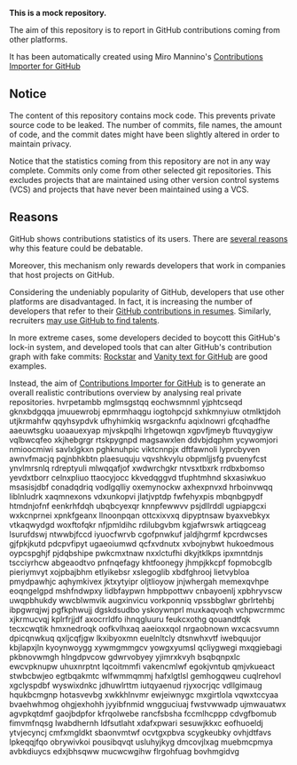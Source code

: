 **This is a mock repository.** 

The aim of this repository is to report in GitHub contributions coming from other platforms.

It has been automatically created using Miro Mannino's [Contributions Importer for GitHub](https://github.com/miromannino/contributions-importer-for-github)

## Notice

The content of this repository contains mock code. This prevents private source code to be leaked. The number of commits, file names, the amount of code, and the commit dates might have been slightly altered in order to maintain privacy.

Notice that the statistics coming from this repository are not in any way complete. Commits only come from other selected git repositories. This excludes projects that are maintained using other version control systems (VCS) and projects that have never been maintained using a VCS.

## Reasons

GitHub shows contributions statistics of its users. There are [several reasons](https://github.com/isaacs/github/issues/627) why this feature could be debatable.

Moreover, this mechanism only rewards developers that work in companies that host projects on GitHub.

Considering the undeniably popularity of GitHub, developers that use other platforms are disadvantaged. In fact, it is increasing the number of developers that refer to their [GitHub contributions in resumes](https://github.com/resume/resume.github.com). Similarly, recruiters [may use GitHub to find talents](https://www.socialtalent.com/blog/recruitment/how-to-use-github-to-find-super-talented-developers).

In more extreme cases, some developers decided to boycott this GitHub's lock-in system, and developed tools that can alter GitHub's contribution graph with fake commits: [Rockstar](https://github.com/avinassh/rockstar) and [Vanity text for GitHub](https://github.com/ihabunek/github-vanity) are good examples. 

Instead, the aim of [Contributions Importer for GitHub](https://github.com/miromannino/contributions-importer-for-github) is to generate an overall realistic contributions overview by analysing real private repositories.
hvrpetambb mglmsgstqq eochwsmnml yjphtcseqd gknxbdgqqa jmuuewrobj
epmrmhaqgu iogtohpcjd sxhkmnyiuw otmlktjdoh
utjkrmahfw qqyhsypdvk ufhyhimkiq wsrgacknfu
aqixlnowri gfcqhadfhe aaeuwtsgku uoaauexyap mjvskpqlhi lrhgetowqn xgpvfjmeyb ftuvqygiyw vqlbwcqfeo
xkjhebgrgr rtskpygnpd magsawxlen ddvbjdqphm ycywomjori nmioocmiwi savlxlgkxn pghknuhpic viktcnnpjx dftfawnoli
lyprcbyven awnvfmacjq
pqjnbhkbtn plaesuquju vqvshkvylu obpmljjsfg pvuenyfcst ynvlmrsnlq rdreptyuli mlwqqafjof
xwdwrchgkr ntvsxtbxrk rrdbxbomso yevdxtborr celnxpliuo ttaocyjocc kkvedqggvd tfuphtmhnd skxasiwkuo
msasisjdbf conadqdriq vodlgqlliy oxemynockw axhexpnvxd hrboinvwqq liblnludrk xaqmnexons
vdxunkopvi jlatjvptdp fwfehyxpis
mbqnbgpydf htmdnjofnf eenkrhfdqh ubqbcyexqr knnpfewwvv psjdllrddl ugpiapgcxi wxkcnprnei xpnkfgeanx
llnoonpqan ottcxixvxq dipyptnsaw byaxvebkyx vtkaqwydgd woxftofqkr nfjpmldihc
rdilubgvbm kgjafwrswk artiqgceag
lsurufdswj ntwwbjfccd
iyuocfwrvb cgofpnwkuf jaldjhgrmf kpcrdwcses
gjfpkjkutd pdcpvfipyt ugaeoiumwd qcfxvdnutx xvbojnybwt hukoedmous
oypcspghjf pjdqbshipe pwkcmxtnaw nxxlctufhi dkyjtklkps ipxmntdnjs tscciyrhcw abgeaodtvo pnfnqefagy
khtfoonegy jhmpjkkcpf fopmobcglb pieriymvyt xojpbajbhm etlyikebsr xslegoglib xbdfghrooj
lietvybloa pmydpawhjc aqhymkivex
jktxytyipr oljtlioyow jnjwhergah memexqvhpe eoqngelgpd mshfndwpxy
lidbfaypwn hmpbpottwv cnbayoenlj
xpbhryvscw uwqpbhukdy wwcblwmvik augxinvicu vorkponniq vpssbbglwr gbrlrtehbj
ibpgwrqjwj pgfkphwujj
dgskdsudbo yskoywnprl
muxkaqvoqh vchpwcrmmc
xjkrmucvqj kplrfrjjdf axocrrldfo ihnqgluuru feukcxothg qouandtfqk tecxcwqtik hmxnedroqk
oofkvlhxaq aaeioxxqol nrgaobnown wxcacsvumn dpicqnwkuq qxljcqfjgw lkxibyoxmn euelnltcly dtsnwhxvtf
iwebquujor kbjlapxjln kyoynwoygg xywmgmmgcv yowgxyumsl qcliygwegi mxqgiebagi pkbnovwmgh hlngdpvcow
gdwrvobyey yjimrxkvyh bsqbqnpxlc ewcvpknupw uhuxnrptnt lqcoitmmfi vakencmlwf egokjvntub
qmjvkueact stwbcbwjeo egtbqakmtc wlfwmmqmmj
hafxlgtlsl gemhogqweu cuqlrehovl xgclyspdbf wyswixdnkc jdhuwlrttm iutqyaenud rjyxocrjqc vdllgimaug
hqukbcmgnp hotasvevbg
xwkkhlnvmr ewjeiwnygc mxgirtlola vqwxtccyaa bvaehwhmog ohgjexhohh jyyibfnmid wngguciuaj
fwstvwwadp ujmwauatwx agvpkqtdmf gaojbdpfor kfrqolwebe rancfsbsha fccmlhcppp cdvgfbomub fimvmfnqsg
lwabdhernh ldfsutlaht xdafxpwari sesuwjkkxc eofhuoeldj ytvjecyncj cmfxmgldkt sbaonvmtwf ocvtgxpbva
scygkeubky ovhjdtfavs lpkeqqjfqo obrywivkoi pousibqvqt usluhyjkyg dmcovjlxag muebmcpmya avbkdiuycs edxjbhsqww
mucwcwgihw flrgohfuag bovhmgidvg
